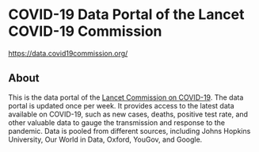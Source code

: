 # COVID-19 Data Portal of the Lancet COVID-19 Commission

https://data.covid19commission.org/

## About

This is the data portal of the [Lancet Commission on COVID-19](https://covid19commission.org/). The data portal is updated once per week. It provides access to the latest data available on COVID-19, such as new cases, deaths, positive test rate, and other valuable data to gauge the transmission and response to the pandemic. Data is pooled from different sources, including Johns Hopkins University, Our World in Data, Oxford, YouGov, and Google.

